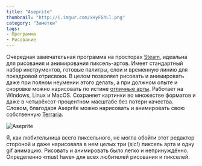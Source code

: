 ```yaml
---
title: "Aseprite"
thumbnail: "http://i.imgur.com/xHyFGhLl.png"
category: "Заметки"
tags:
- Программа
- Рисование
---
```


Очередная замечательная программа на просторах [Steam](http://store.steampowered.com/app/431730/Aseprite/), идеальна для рисования и анимирования пиксель-артов. Имеет стандартный набор инструментов, готовые палитры, слои и временную линию для покадровой отрисвоки. В целом позволяет рисовать и анимировать даже при полном неумении этого делать, а при должном опыте и сноровке можно нарисовать по истине [отличные арты](http://steamcommunity.com/app/431730/images/). Работает на Windows, Linux и MacOS. Сохраняет картинки во множестве форматов и даже в четырёхсот-процентном масштабе без потери качества. Словом, благодаря Aseprite можно нарисовать и анимировать свою собственную [Terraria](http://store.steampowered.com/app/105600/Terraria/). 

![Aseprite](http://i.imgur.com/xHyFGhL.png)

Я, как любительница всего пиксельного, не могла обойти этот редактор стороной и даже нарисовала в нем целых три (sic!) пиксель арта и одну gif анимацию. Рисовать и анимировать было легко и непринуждённо. Определенно «must have» для всех любителей рисования и пикселей.